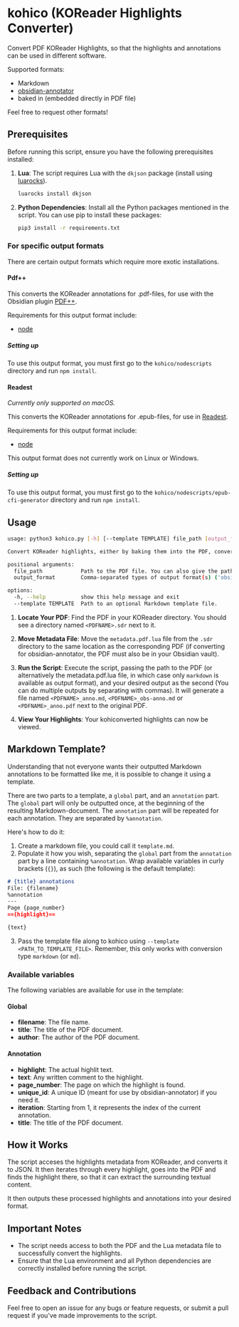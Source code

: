 # kohico (KOReader Highlights Converter)
Convert PDF KOReader Highlights, so that the highlights and annotations can be used in different software.

Supported formats:
- Markdown
- [obsidian-annotator](https://github.com/elias-sundqvist/obsidian-annotator)
- baked in (embedded directly in PDF file)

Feel free to request other formats!

## Prerequisites

Before running this script, ensure you have the following prerequisites installed:

1. **Lua**: The script requires Lua with the `dkjson` package (install using [luarocks](https://luarocks.org)).
   ```bash
   luarocks install dkjson
   ```
2. **Python Dependencies**: Install all the Python packages mentioned in the script. You can use pip to install these packages:
   ```bash
   pip3 install -r requirements.txt
   ```

### For specific output formats
There are certain output formats which require more exotic installations.

#### Pdf++
This converts the KOReader annotations for .pdf-files, for use with the Obsidian plugin [PDF++](https://github.com/RyotaUshio/obsidian-pdf-plus).

Requirements for this output format include:
- [node](https://nodejs.org)

##### Setting up
To use this output format, you must first go to the `kohico/nodescripts` directory and run `npm install`.

#### Readest
*Currently only supported on macOS.*

This converts the KOReader annotations for .epub-files, for use in [Readest](https://readest.com).

Requirements for this output format include:
- [node](https://nodejs.org)

This output format does not currently work on Linux or Windows.

##### Setting up
To use this output format, you must first go to the `kohico/nodescripts/epub-cfi-generator` directory and run `npm install`.


## Usage

```bash
usage: python3 kohico.py [-h] [--template TEMPLATE] file_path [output_format]

Convert KOReader highlights, either by baking them into the PDF, converting for use with the Annotator plugin for Obsidian, or exporting to Markdown.

positional arguments:
  file_path            Path to the PDF file. You can also give the path directly to a metadata.pdf.lua file, in which case not all conversion types will be available.
  output_format        Comma-separated types of output format(s) ('obsidian-annotator'/'obs' for Obsidian Annotator, 'bake' for baking into the PDF, 'markdown'/'md' for markdown output.). Default is 'obsidian-annotator,markdown'.

options:
  -h, --help           show this help message and exit
  --template TEMPLATE  Path to an optional Markdown template file.
```

1. **Locate Your PDF**: Find the PDF in your KOReader directory. You should see a directory named `<PDFNAME>.sdr` next to it.

2. **Move Metadata File**: Move the `metadata.pdf.lua` file from the `.sdr` directory to the same location as the corresponding PDF (if converting for obsidian-annotator, the PDF must also be in your Obsidian vault).

3. **Run the Script**: Execute the script, passing the path to the PDF (or alternatively the metadata.pdf.lua file, in which case only `markdown` is available as output format), and your desired output as the second (You can do multiple outputs by separating with commas). It will generate a file named `<PDFNAME>_anno.md`, `<PDFNAME>_obs-anno.md` or `<PDFNAME>_anno.pdf` next to the original PDF.

5. **View Your Highlights**: Your kohiconverted highlights can now be viewed.

## Markdown Template?
Understanding that not everyone wants their outputted Markdown annotations to be formatted like me, it is possible to change it using a template.

There are two parts to a template, a `global` part, and an `annotation` part. The `global` part will only be outputted once, at the beginning of the resulting Markdown-document. The `annotation` part will be repeated for each annotation. They are separated by `%annotation`.

Here's how to do it:

1. Create a markdown file, you could call it `template.md`.
2. Populate it how you wish, separating the `global` part from the `annotation` part by a line containing `%annotation`. Wrap available variables in curly brackets (`{}`), as such (the following is the default template):

```markdown
# {title} annotations
File: {filename}
%annotation
---
Page {page_number}
=={highlight}==

{text}
```

3. Pass the template file along to kohico using `--template <PATH_TO_TEMPLATE_FILE>`. Remember, this only works with conversion type `markdown` (or `md`).

### Available variables
The following variables are available for use in the template:

#### Global
- **filename**: The file name.
- **title**: The title of the PDF document.
- **author**: The author of the PDF document.

#### Annotation
- **highlight**: The actual highlit text.
- **text**: Any written comment to the highlight.
- **page_number**: The page on which the highlight is found.
- **unique_id**: A unique ID (meant for use by obsidian-annotator) if you need it.
- **iteration**: Starting from 1, it represents the index of the current annotation.
- **title**: The title of the PDF document.

## How it Works
The script acceses the highlights metadata from KOReader, and converts it to JSON. It then iterates through every highlight, goes into the PDF and finds the highlight there, so that it can extract the surrounding textual content.

It then outputs these processed highlights and annotations into your desired format. 


## Important Notes

- The script needs access to both the PDF and the Lua metadata file to successfully convert the highlights.
- Ensure that the Lua environment and all Python dependencies are correctly installed before running the script.

## Feedback and Contributions

Feel free to open an issue for any bugs or feature requests, or submit a pull request if you've made improvements to the script.
